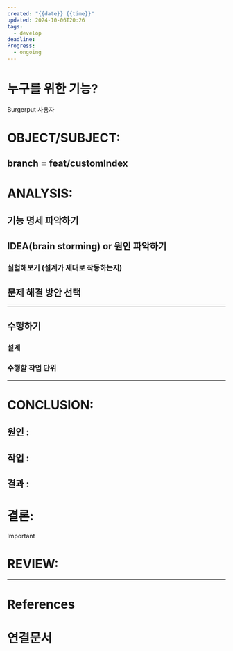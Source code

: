 ```yaml
---
created: "{{date}} {{time}}"
updated: 2024-10-06T20:26
tags:
  - develop
deadline: 
Progress:
  - ongoing
---
```

# 누구를 위한 기능?
Burgerput 사용자
# OBJECT/SUBJECT:
## branch = feat/customIndex

# ANALYSIS:
## 기능 명세 파악하기

## IDEA(brain storming) or 원인 파악하기

### 실험해보기 (설계가 제대로 작동하는지)

## 문제 해결 방안 선택

---
## 수행하기
### 설계

### 수행할 작업 단위

---
# CONCLUSION:

## 원인 :

## 작업 :

## 결과 :

# 결론:
>[!important]

# REVIEW:

---
# References

# 연결문서